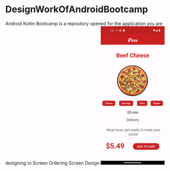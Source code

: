 # DesignWorkOfAndroidBootcamp
Android Kotlin Bootcamp is a repository opened for the application you are designing.\n
Screen Ordering Screen Design
<img src="pizza_ordering_screen.png" alt="Alternatif Metin" width="200"/>
